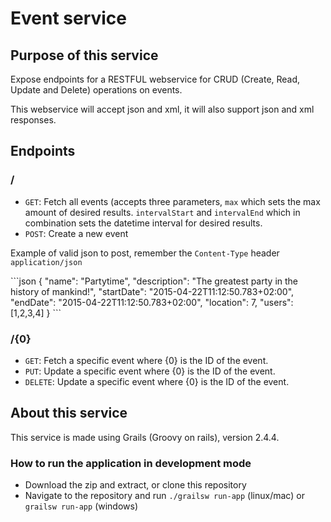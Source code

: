 <h1>Event service</h1>
<h2>Purpose of this service</h2>
<p>Expose endpoints for a RESTFUL webservice for CRUD (Create, Read, Update and Delete) operations on events.</p>
<p>This webservice will accept json and xml, it will also support json and xml responses.</p>

<h2>Endpoints</h2>
<h3>/</h3>
<ul>
  <li><code>GET</code>: Fetch all events (accepts three parameters, <code>max</code> which sets the max amount of desired results. <code>intervalStart</code> and <code>intervalEnd</code> which in combination sets the datetime interval for desired results.</li>
  <li><code>POST</code>: Create a new event</li>
</ul>
<p>Example of valid json to post, remember the <code>Content-Type</code> header <code>application/json</code></p>
```json
{
	"name": "Partytime",
	"description": "The greatest party in the history of mankind!",
	"startDate": "2015-04-22T11:12:50.783+02:00",
	"endDate": "2015-04-22T11:12:50.783+02:00",
	"location": 7,
	"users": [1,2,3,4]
}
```

<h3>/{0}</h3>
<ul>
  <li><code>GET</code>: Fetch a specific event where {0} is the ID of the event.</li>
  <li><code>PUT</code>: Update a specific event where {0} is the ID of the event.</li>
  <li><code>DELETE</code>: Update a specific event where {0} is the ID of the event.</li>
</ul>
<h2>About this service</h2>
<p>This service is made using Grails (Groovy on rails), version 2.4.4.</p>
<h3>How to run the application in development mode</h3>
<ul>
  <li>Download the zip and extract, or clone this repository</li>
  <li>Navigate to the repository and run <code>./grailsw run-app</code> (linux/mac) or <code>grailsw run-app</code> (windows)
</ul>
